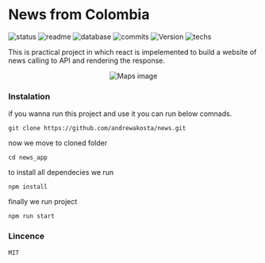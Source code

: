 # News from Colombia

![status](https://img.shields.io/badge/status-running-green.svg?colorB=00C106) ![readme](https://img.shields.io/badge/readme-OK-green.svg?colorB=00C106) ![database](https://img.shields.io/badge/database-none-green.svg?colorB=00C106) ![commits](https://img.shields.io/badge/commits-8-blue.svg) ![Version](https://img.shields.io/badge/tag-v1.0-orange.svg)
![techs](https://img.shields.io/badge/techs-javascript—css—html—react-yellow.svg)

This is practical project in which react is impelemented to build a website of news  calling to API and rendering the response.

<p align="center">
  <img alt="Maps image" src="https://images-projects.s3-sa-east-1.amazonaws.com/Screenshot+from+2020-08-31+14-04-54.png">
</p>

### Instalation 
if you wanna run this project and use it you can run below comnads.

`git clone https://github.com/andrewakosta/news.git`

 now we move to cloned folder 

`cd news_app`

to install all dependecies we run

`npm install`

finally we run project 

`npm run start`

### Lincence
    MIT
